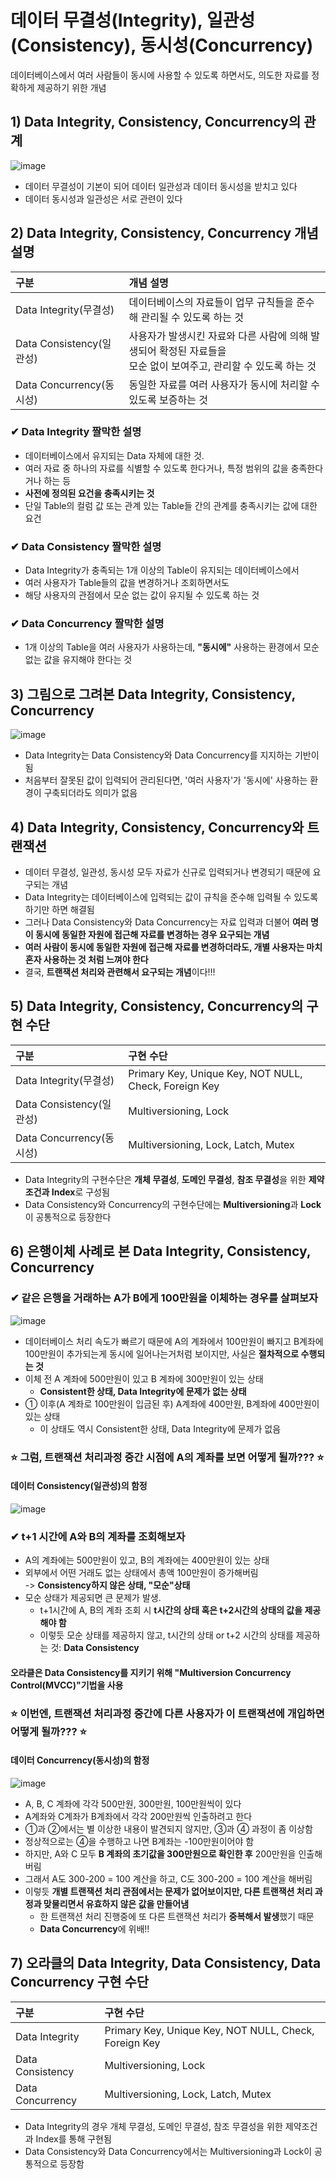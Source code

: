 # 데이터 무결성(Integrity), 일관성(Consistency), 동시성(Concurrency)
데이터베이스에서 여러 사람들이 동시에 사용할 수 있도록 하면서도, 의도한 자료를 정확하게 제공하기 위한 개념

## 1) Data Integrity, Consistency, Concurrency의 관계
![image](https://user-images.githubusercontent.com/52986346/148968639-c7df2822-83ff-4f43-bb66-d0f93b26f714.png)
- 데이터 무결성이 기본이 되어 데이터 일관성과 데이터 동시성을 받치고 있다
- 데이터 동시성과 일관성은 서로 관련이 있다

## 2) Data Integrity, Consistency, Concurrency 개념 설명
|구분|개념 설명|
|:----|:----|
|Data Integrity(무결성)|데이터베이스의 자료들이 업무 규칙들을 준수해 관리될 수 있도록 하는 것|
|Data Consistency(일관성)|사용자가 발생시킨 자료와 다른 사람에 의해 발생되어 확정된 자료들을<br> 모순 없이 보여주고, 관리할 수 있도록 하는 것|
|Data Concurrency(동시성)|동일한 자료를 여러 사용자가 동시에 처리할 수 있도록 보증하는 것|
### ✔ Data Integrity 짤막한 설명
- 데이터베이스에서 유지되는 Data 자체에 대한 것.
- 여러 자료 중 하나의 자료를 식별할 수 있도록 한다거나, 특정 범위의 값을 충족한다거나 하는 등<br>
- **사전에 정의된 요건을 충족시키는 것**
- 단일 Table의 컬럼 값 또는 관계 있는 Table들 간의 관계를 충족시키는 값에 대한 요건

### ✔ Data Consistency 짤막한 설명
- Data Integrity가 충족되는 1개 이상의 Table이 유지되는 데이터베이스에서
- 여러 사용자가 Table들의 값을 변경하거나 조회하면서도
- 해당 사용자의 관점에서 모순 없는 값이 유지될 수 있도록 하는 것

### ✔ Data Concurrency 짤막한 설명
- 1개 이상의 Table을 여러 사용자가 사용하는데, **"동시에"** 사용하는 환경에서 모순 없는 값을 유지해야 한다는 것

## 3) 그림으로 그려본 Data Integrity, Consistency, Concurrency
![image](https://user-images.githubusercontent.com/52986346/148968497-9ef00f5c-5ca8-4263-b40d-59384c9dec40.png)
- Data Integrity는 Data Consistency와 Data Concurrency를 지지하는 기반이 됨
- 처음부터 잘못된 값이 입력되어 관리된다면, '여러 사용자'가 '동시에' 사용하는 환경이 구축되더라도 의미가 없음

## 4) Data Integrity, Consistency, Concurrency와 트랜잭션
- 데이터 무결성, 일관성, 동시성 모두 자료가 신규로 입력되거나 변경되기 때문에 요구되는 개념
- Data Integrity는 데이터베이스에 입력되는 값이 규칙을 준수해 입력될 수 있도록 하기만 하면 해결됨
- 그러나 Data Consistency와 Data Concurrency는 자료 입력과 더불어 **여러 명이 동시에 동일한 자원에 접근해 자료를 변경하는 경우 요구되는 개념**
- **여러 사람이 동시에 동일한 자원에 접근해 자료를 변경하더라도, 개별 사용자는 마치 혼자 사용하는 것 처럼 느껴야 한다**
- 결국, **트랜잭션 처리와 관련해서 요구되는 개념**이다!!!

## 5) Data Integrity, Consistency, Concurrency의 구현 수단
|구분|구현 수단|
|:----|:----|
|Data Integrity(무결성)|Primary Key, Unique Key, NOT NULL, Check, Foreign Key|
|Data Consistency(일관성)|Multiversioning, Lock|
|Data Concurrency(동시성)|Multiversioning, Lock, Latch, Mutex|
- Data Integrity의 구현수단은 **개체 무결성**, **도메인 무결성**, **참조 무결성**을 위한 **제약조건과 Index**로 구성됨
- Data Consistency와 Concurrency의 구현수단에는 **Multiversioning**과 **Lock**이 공통적으로 등장한다

## 6) 은행이체 사례로 본 Data Integrity, Consistency, Concurrency
### ✔ 같은 은행을 거래하는 A가 B에게 100만원을 이체하는 경우를 살펴보자
![image](https://user-images.githubusercontent.com/52986346/149151220-8a439b12-67d3-4dda-9cbe-972e312dd8de.png)
- 데이터베이스 처리 속도가 빠르기 때문에 A의 계좌에서 100만원이 빠지고 B계좌에 100만원이 추가되는게 동시에 일어나는거처럼 보이지만, 사실은 **절차적으로 수행되는 것**
- 이체 전 A 계좌에 500만원이 있고 B 계좌에 300만원이 있는 상태
  - **Consistent한 상태, Data Integrity에 문제가 없는 상태**
- ① 이후(A 계좌로 100만원이 입금된 후) A계좌에 400만원, B계좌에 400만원이 있는 상태
  - 이 상태도 역시 Consistent한 상태, Data Integrity에 문제가 없음
### ⭐ 그럼, 트랜잭션 처리과정 중간 시점에 A의 계좌를 보면 어떻게 될까??? ⭐
#### 데이터 Consistency(일관성)의 함정
![image](https://user-images.githubusercontent.com/52986346/149152532-aeaa7a0f-f762-436b-b3c6-20db0e900a89.png)
### ✔ t+1 시간에 A와 B의 계좌를 조회해보자
- A의 계좌에는 500만원이 있고, B의 계좌에는 400만원이 있는 상태
- 외부에서 어떤 거래도 없는 상태에서 총액 100만원이 증가해버림<br>
  -> **Consistency하지 않은 상태, "모순"상태**
- 모순 상태가 제공되면 큰 문제가 발생.<br>
  - t+1시간에 A, B의 계좌 조회 시 **t시간의 상태 혹은 t+2시간의 상태의 값을 제공해야 함**
  - 이렇듯 모순 상태를 제공하지 않고, t시간의 상태 or t+2 시간의 상태를 제공하는 것: **Data Consistency**
#### 오라클은 Data Consistency를 지키기 위해 "Multiversion Concurrency Control(MVCC)"기법을 사용

### ⭐ 이번엔, 트랜잭션 처리과정 중간에 다른 사용자가 이 트랜잭션에 개입하면 어떻게 될까??? ⭐
#### 데이터 Concurrency(동시성)의 함정
![image](https://user-images.githubusercontent.com/52986346/149154643-d9a00eaf-d1cb-48da-a987-d3e739504f6b.png)
- A, B, C 계좌에 각각 500만원, 300만원, 100만원씩이 있다
- A계좌와 C계좌가 B계좌에서 각각 200만원씩 인출하려고 한다
- ①과 ②에서는 별 이상한 내용이 발견되지 않지만, ③과 ④ 과정이 좀 이상함
- 정상적으로는 ④을 수행하고 나면 B계좌는 -100만원이어야 함
- 하지만, A와 C 모두 **B 계좌의 초기값을 300만원으로 확인한 후** 200만원을 인출해버림
- 그래서 A도 300-200 = 100 계산을 하고, C도 300-200 = 100 계산을 해버림
- 이렇듯 **개별 트랜잭션 처리 관점에서는 문제가 없어보이지만, 다른 트랜잭션 처리 과정과 맞물리면서 유효하지 않은 값을 만들어냄**
  - 한 트랜잭션 처리 진행중에 또 다른 트랜잭션 처리가 **중복해서 발생**했기 때문
  - **Data Concurrency**에 위배!!

## 7) 오라클의 Data Integrity, Data Consistency, Data Concurrency 구현 수단
|구분|구현 수단|
|:----|:----|
|Data Integrity|Primary Key, Unique Key, NOT NULL, Check, Foreign Key|
|Data Consistency|Multiversioning, Lock|
|Data Concurrency|Multiversioning, Lock, Latch, Mutex|

- Data Integrity의 경우 개체 무결성, 도메인 무결성, 참조 무결성을 위한 제약조건과 Index를 통해 구현됨
- Data Consistency와 Data Concurrency에서는 Multiversioning과 Lock이 공통적으로 등장함
